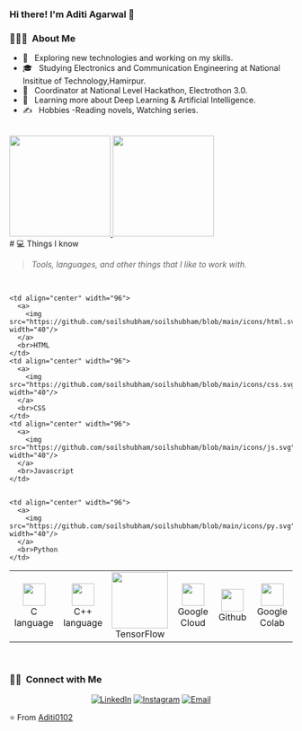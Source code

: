 ### Hi there! I'm Aditi Agarwal 👋

<h3> 👨🏻‍💻 &nbsp;About Me </h3>

- 🤔 &nbsp; Exploring new technologies and working on my skills.
- 🎓 &nbsp; Studying Electronics and Communication Engineering at National Insititue of Technology,Hamirpur.
- 💼 &nbsp; Coordinator at National Level Hackathon, Electrothon 3.0.
- 🌱 &nbsp; Learning more about Deep Learning & Artificial Intelligence.
- ✍️ &nbsp;  Hobbies -Reading novels, Watching series.

 
<br/>

<a href="https://github.com/Aditi0102">
  <img height="180em" src="https://github-readme-stats.vercel.app/api?username=Aditi0102&theme=buefy&show_icons=true" />
  <img height="180em" src="https://github-readme-stats.vercel.app/api/top-langs/?username=Aditi0102&theme=buefy&layout=compact" />
</a>

<br/>
# 💻 Things I know

> <i>Tools, languages, and other things that I like to work with.</i>
<br>
<table>
  <tr>
    <td align="center" width="96">
      <a>
        <img src="https://github.com/lasnabunan/lasnabunan/blob/main/Icon%20Packs/C.png" width="40"/>
      </a>
      <br>C language
    </td>
    <td align="center" width="96">
      <a>
        <img src="https://github.com/lasnabunan/lasnabunan/blob/main/Icon%20Packs/C%2B%2B.png" width="40"/>
      </a>
      <br>C++ language
    </td>
    <td align="center" width="96">
      <a>
        <img src="https://github.com/lasnabunan/lasnabunan/blob/main/Icon%20Packs/tensorflow-ar21.svg" width="100"/>
      </a>
      <br>TensorFlow
    </td>
    <td align="center" width="96">
      <a>
        <img src="https://github.com/lasnabunan/lasnabunan/blob/main/Icon%20Packs/google-cloud.png" width="40"/>
      </a>
      <br>Google Cloud
    </td>
    <td align="center" width="96">
      <a>
        <img src="https://github.com/lasnabunan/lasnabunan/blob/main/Icon%20Packs/github-seeklogo.com.svg" width="40"/>
      </a>
      <br>Github
    </td>
    <td align="center" width="96">
      <a>
        <img src="https://github.com/lasnabunan/lasnabunan/blob/main/Icon%20Packs/colab_favicon_256px.png" width="40"/>
      </a>
      <br>Google Colab
    </td>
  
    <td align="center" width="96">
      <a>
        <img src="https://github.com/soilshubham/soilshubham/blob/main/icons/html.svg" width="40"/>
      </a>
      <br>HTML
    </td>
    <td align="center" width="96">
      <a>
        <img src="https://github.com/soilshubham/soilshubham/blob/main/icons/css.svg" width="40"/>
      </a>
      <br>CSS
    </td>
    <td align="center" width="96">
      <a>
        <img src="https://github.com/soilshubham/soilshubham/blob/main/icons/js.svg" width="40"/>
      </a>
      <br>Javascript
    </td>
    
   
    <td align="center" width="96">
      <a>
        <img src="https://github.com/soilshubham/soilshubham/blob/main/icons/py.svg" width="40"/>
      </a>
      <br>Python
    </td>
   
  </tr>
</table>
<br>

<h3> 🤝🏻 &nbsp;Connect with Me </h3>

<p align="center">
<a href="https://www.linkedin.com/in/aditi0102/"><img alt="LinkedIn" src="https://img.shields.io/badge/LinkedIn-aditi0102-blue?style=flat-square&logo=linkedin"></a> 
<a href="https://www.instagram.com/aditi_agrawal_20/"><img alt="Instagram" src="https://img.shields.io/badge/Instagram-aditi_agrawal_20-blue?style=flat-square&logo=instagram"></a>	 
<a href="mailto:aditiagrawal001@gmail.com"><img alt="Email" src="https://img.shields.io/badge/Email-aditiagrawal1001@gmail.com-blue?style=flat-square&logo=gmail"></a>

⭐️ From [Aditi0102](https://github.com/Aditi0102)
 
 

<!--
**Aditi0102/Aditi0102** is a ✨ _special_ ✨ repository because its `README.md` (this file) appears on your GitHub profile.


